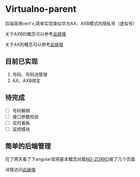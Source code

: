 # Virtualno-parent

后端采用vert'x,简单实现类似华为AX、AXB模式的隐私号（虚拟号）

关于AXB的概念可以参考[此链接](https://support.huaweicloud.com/productdesc-PrivateNumber/privatenumber_04_0003.html)

关于AX的概念可以参考[此链接](https://support.huaweicloud.com/productdesc-PrivateNumber/privatenumber_04_0002.html)

## 目前已实现
1. 号码、号码池管理
2. AX、AXB绑定

## 待完成

- [ ] 号码解绑
- [ ] 接口参数校验
- [ ] 实时看板
- [ ] 监控模块

## 简单的后端管理

花了两天看了下angular官网基本概念对着[NG-ZORRO](https://ng.ant.design/docs/introduce/zh)做了几个页面

详情访问[此链接](https://github.com/moxi-born/virtualno-dashboard)
